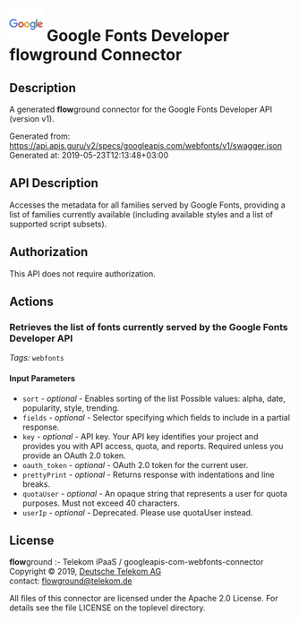 # ![LOGO](logo.png) Google Fonts Developer **flow**ground Connector

## Description

A generated **flow**ground connector for the Google Fonts Developer API (version v1).

Generated from: https://api.apis.guru/v2/specs/googleapis.com/webfonts/v1/swagger.json<br/>
Generated at: 2019-05-23T12:13:48+03:00

## API Description

Accesses the metadata for all families served by Google Fonts, providing a list of families currently available (including available styles and a list of supported script subsets).

## Authorization

This API does not require authorization.

## Actions

### Retrieves the list of fonts currently served by the Google Fonts Developer API

*Tags:* `webfonts`

#### Input Parameters
* `sort` - _optional_ - Enables sorting of the list
    Possible values: alpha, date, popularity, style, trending.
* `fields` - _optional_ - Selector specifying which fields to include in a partial response.
* `key` - _optional_ - API key. Your API key identifies your project and provides you with API access, quota, and reports. Required unless you provide an OAuth 2.0 token.
* `oauth_token` - _optional_ - OAuth 2.0 token for the current user.
* `prettyPrint` - _optional_ - Returns response with indentations and line breaks.
* `quotaUser` - _optional_ - An opaque string that represents a user for quota purposes. Must not exceed 40 characters.
* `userIp` - _optional_ - Deprecated. Please use quotaUser instead.

## License

**flow**ground :- Telekom iPaaS / googleapis-com-webfonts-connector<br/>
Copyright © 2019, [Deutsche Telekom AG](https://www.telekom.de)<br/>
contact: flowground@telekom.de

All files of this connector are licensed under the Apache 2.0 License. For details
see the file LICENSE on the toplevel directory.
